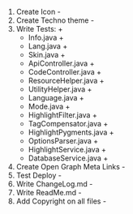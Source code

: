 1. Create Icon -
2. Create Techno theme -
3. Write Tests: +
    * Info.java +
    * Lang.java +
    * Skin.java +
    * ApiController.java +
    * CodeController.java +
    * ResourceHelper.java +
    * UtilityHelper.java +
    * Language.java +
    * Mode.java +
    * HighlightFilter.java +
    * TagCompensator.java +
    * HighlightPygments.java +
    * OptionsParser.java +
    * HighlightService.java +
    * DatabaseService.java +
4. Create Open Graph Meta Links -
5. Test Deploy -
6. Write ChangeLog.md -
7. Write ReadMe.md -
8. Add Copyright on all files -
